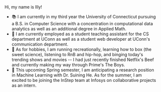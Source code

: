 Hi, my name is Illy!
- 📚 I am currently in my third year the University of Connecticut pursuing a B.S. in Computer Science with a concentration in computational data analytics as well as an additional degree in Applied Math. 
- 📁 I am currently employed as a student teaching assistant for the CS department at UConn as well as a student web developer at UConn's communication department.
- 🫰 As for hobbies, I am running recreationally, learning how to box (the sweet science), listening to RnB and hip-hop, and binging today's trending shows and movies -- I had just recently finished Netflix's Beef and currently making my way through Prime's The Boys.
- 🥅 This upcoming Spring semester, I am anticipating a research position in Machine Learning with Dr. Suining He. As for the summer, I am excited to be joining the InStep team at Infosys on collaborative projects as an intern.

<!---
illydh/illydh is a ✨ special ✨ repository because its `README.md` (this file) appears on your GitHub profile.
You can click the Preview link to take a look at your changes.
--->
